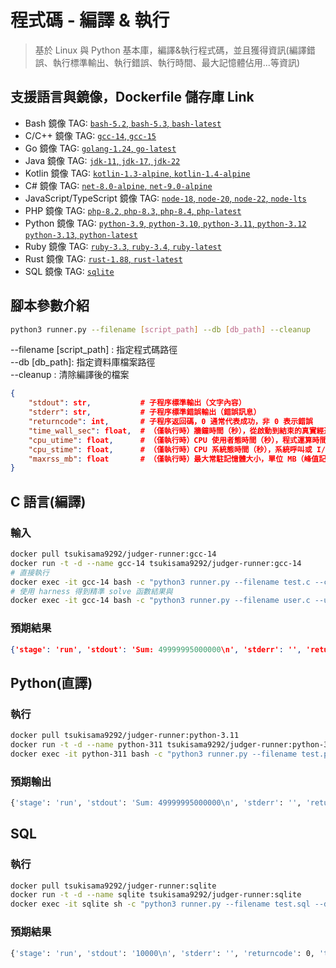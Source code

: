 # 程式碼 - 編譯 & 執行

> 基於 Linux 與 Python 基本庫，編譯&執行程式碼，並且獲得資訊(編譯錯誤、執行標準輸出、執行錯誤、執行時間、最大記憶體佔用...等資訊)

## 支援語言與鏡像，Dockerfile 儲存庫 Link

- Bash 鏡像 TAG: [`bash-5.2`, `bash-5.3`, `bash-latest`](https://github.com/TsukiSama9292/Dockerfiles/blob/main/judger-runner/bash/Dockerfile)
- C/C++ 鏡像 TAG: [`gcc-14`, `gcc-15`](https://github.com/TsukiSama9292/Dockerfiles/blob/main/judger-runner/gcc/Dockerfile)
- Go 鏡像 TAG: [`golang-1.24`, `go-latest`](https://github.com/TsukiSama9292/Dockerfiles/blob/main/judger-runner/golang/Dockerfile)
- Java 鏡像 TAG: [`jdk-11`, `jdk-17`, `jdk-22`](https://github.com/TsukiSama9292/Dockerfiles/blob/main/judger-runner/jdk/Dockerfile)
- Kotlin 鏡像 TAG: [`kotlin-1.3-alpine`, `kotlin-1.4-alpine`](https://github.com/TsukiSama9292/Dockerfiles/blob/main/judger-runner/kotlin/Dockerfile)
- C# 鏡像 TAG: [`net-8.0-alpine`, `net-9.0-alpine`](https://github.com/TsukiSama9292/Dockerfiles/blob/main/judger-runner/net/Dockerfile)
- JavaScript/TypeScript 鏡像 TAG: [`node-18`, `node-20`, `node-22`, `node-lts`](https://github.com/TsukiSama9292/Dockerfiles/blob/main/judger-runner/node/Dockerfile)
- PHP 鏡像 TAG: [`php-8.2`, `php-8.3`, `php-8.4`, `php-latest`](https://github.com/TsukiSama9292/Dockerfiles/blob/main/judger-runner/php/Dockerfile)
- Python 鏡像 TAG: [`python-3.9`, `python-3.10`, `python-3.11`, `python-3.12` `python-3.13`, `python-latest`](https://github.com/TsukiSama9292/Dockerfiles/blob/main/judger-runner/python/Dockerfile)
- Ruby 鏡像 TAG: [`ruby-3.3`, `ruby-3.4`, `ruby-latest`](https://github.com/TsukiSama9292/Dockerfiles/blob/main/judger-runner/ruby/Dockerfile)  
- Rust 鏡像 TAG: [`rust-1.88`, `rust-latest`](https://github.com/TsukiSama9292/Dockerfiles/blob/main/judger-runner/rust/Dockerfile)
- SQL 鏡像 TAG: [`sqlite`](https://github.com/TsukiSama9292/Dockerfiles/blob/main/judger-runner/sqlite/Dockerfile)

## 腳本參數介紹

```bash
python3 runner.py --filename [script_path] --db [db_path] --cleanup
```

--filename [script_path] : 指定程式碼路徑  
--db [db_path]: 指定資料庫檔案路徑  
--cleanup : 清除編譯後的檔案  

```json
{
    "stdout": str,           # 子程序標準輸出（文字內容）
    "stderr": str,           # 子程序標準錯誤輸出（錯誤訊息）
    "returncode": int,       # 子程序返回碼，0 通常代表成功，非 0 表示錯誤
    "time_wall_sec": float,  # （僅執行時）牆鐘時間（秒），從啟動到結束的真實經過時間
    "cpu_utime": float,      # （僅執行時）CPU 使用者態時間（秒），程式運算時間
    "cpu_stime": float,      # （僅執行時）CPU 系統態時間（秒），系統呼叫或 I/O 花費的時間
    "maxrss_mb": float       # （僅執行時）最大常駐記憶體大小，單位 MB（峰值記憶體使用量）
}
```

## C 語言(編譯)
### 輸入
```bash
docker pull tsukisama9292/judger-runner:gcc-14
docker run -t -d --name gcc-14 tsukisama9292/judger-runner:gcc-14
# 直接執行
docker exec -it gcc-14 bash -c "python3 runner.py --filename test.c --cleanup"
# 使用 harness 得到精準 solve 函數結果與
docker exec -it gcc-14 bash -c "python3 runner.py --filename user.c --use-harness --cleanup"
```
### 預期結果
```json
{'stage': 'run', 'stdout': 'Sum: 49999995000000\n', 'stderr': '', 'returncode': 0, 'time_wall_sec': 0.09726309776306152, 'cpu_utime': 0.08184899999999999, 'cpu_stime': 0.002738, 'maxrss_mb': 13.30078125}
```

## Python(直譯)
### 執行
```bash
docker pull tsukisama9292/judger-runner:python-3.11
docker run -t -d --name python-311 tsukisama9292/judger-runner:python-3.11
docker exec -it python-311 bash -c "python3 runner.py --filename test.py"
```
### 預期輸出
```bash
{'stage': 'run', 'stdout': 'Sum: 49999995000000\n', 'stderr': '', 'returncode': 0, 'time_wall_sec': 0.43921661376953125, 'cpu_utime': 0.272481, 'cpu_stime': 0.15753599999999998, 'maxrss_mb': 390.12890625}
```

## SQL
### 執行
```bash
docker pull tsukisama9292/judger-runner:sqlite
docker run -t -d --name sqlite tsukisama9292/judger-runner:sqlite
docker exec -it sqlite sh -c "python3 runner.py --filename test.sql --db test.db"
```
### 預期結果
```bash
{'stage': 'run', 'stdout': '10000\n', 'stderr': '', 'returncode': 0, 'time_wall_sec': 0.02073526382446289, 'cpu_utime': 0.003175, 'cpu_stime': 0.0015869999999999999, 'maxrss_mb': 11.63671875}
```